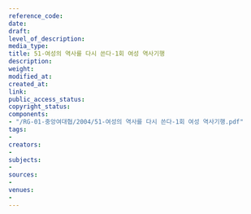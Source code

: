 ```yaml
---
reference_code: 
date: 
draft: 
level_of_description: 
media_type: 
title: 51-여성의 역사를 다시 쓴다-1회 여성 역사기행
description: 
weight: 
modified_at: 
created_at: 
link: 
public_access_status: 
copyright_status: 
components:
- "/RG-01-중앙여대협/2004/51-여성의 역사를 다시 쓴다-1회 여성 역사기행.pdf"
tags:
- 
creators:
- 
subjects:
- 
sources:
- 
venues:
- 
---
```

